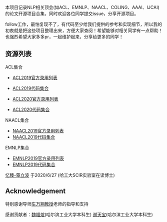 本项目记录NLP相关顶会(如ACL、EMNLP、NAACL、COLING、AAAI、IJCAI)的论文开源项目合集，同时欢迎各位同学提交issue，分享开源项目。

follow工作，最怕复现不了，有代码至少给我们提供的参考和实现细节，所以我的初衷就是把这些项目整理出来，方便大家查阅！希望能够对相关同学有一点帮助！也强烈希望大家多多pr，一起维护起来，分享给更多的同学！



## 资源列表

ACL集合

* [ACL2019官方录用列表](https://www.aclweb.org/anthology/events/acl-2019/)
* [ACL2019代码集合](https://github.com/yizhen20133868/NLP-Conferences-Code/blob/master/ACL/2019/ACL2019.md)

* [ACL2020官方录用列表](https://www.aclweb.org/anthology/events/acl-2020/)
* [ACL2020代码集合](https://github.com/yizhen20133868/NLP-Conferences-Code/blob/master/ACL/2020/ACL2020.md)

NAACL集合

* [NAACL2019官方录用列表](https://www.aclweb.org/anthology/events/naacl-2019/)
* [NAACL2019代码集合](https://github.com/yizhen20133868/NLP-Conferences-Code/blob/master/NAACL/2019/naacl-2019.md)

EMNLP集合

* [EMNLP2019官方录用列表](https://www.aclweb.org/anthology/events/emnlp-2019/)
* [EMNLP2019代码集合](https://github.com/yizhen20133868/NLP-Conferences-Code/blob/master/EMNLP/2019/EMNLP2019.md)


[忆臻-覃立波](http://ir.hit.edu.cn/~lbqin/) 于2020/6/27 (哈工大SCIR实验室在读博士) 



## Acknowledgement

特别感谢导师[车万翔教授](http://ir.hit.edu.cn/~car/english.htm)老师的指导和支持

感谢贡献者：[魏福煊](https://github.com/awake020)(哈尔滨工业大学本科生)
[谢天宝](https://github.com/Timothyxxx)(哈尔滨工业大学本科生)


